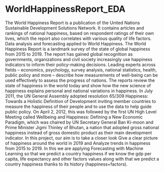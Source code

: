 # WorldHappinessReport_EDA
The World Happiness Report is a publication of the United Nations Sustainable Development Solutions Network. It contains articles and rankings of national happiness, based on respondent ratings of their own lives, which the report also correlates with various quality of life factors.
Data analysis and forecasting applied to World Happiness. The World Happiness Report is a landmark survey of the state of global happiness from 2015 to 2019. The report has gained global recognition as governments, organizations and civil society increasingly use happiness indicators to inform their policy-making decisions. Leading experts across fields – economics, psychology, survey analysis, national statistics, health, public policy and more – describe how measurements of well-being can be used effectively to assess the progress of nations. The reports review the state of happiness in the world today and show how the new science of happiness explains personal and national variations in happiness.
In July 2011, the UN General Assembly adopted resolution 65/309 Happiness: Towards a Holistic Definition of Development inviting member countries to measure the happiness of their people and to use the data to help guide public policy. On April 2, 2012, this was followed by the first UN High Level Meeting called Wellbeing and Happiness: Defining a New Economic Paradigm, which was chaired by UN Secretary General Ban Ki-moon and Prime Minister Jigmi Thinley of Bhutan, a nation that adopted gross national happiness instead of gross domestic product as their main development indicator.
In this project, our aim is to take a closer look Give a clear picture of happiness around the world in 2019 and Analyze trends in happiness from 2015 to 2019. In this we are applying Forecasting with Machine Learning so that we predict a country happiness if we know the gdp per capita, life expectancy and other factors values along with that we predict a country happiness thanks to its history (happiness+factors).

